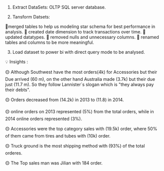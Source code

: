 1) Extract DataSets: OLTP SQL server database.

2) Tansform Datsets:

📍merged tables to help us modeling star schema for best performance in analysis.
📍 created date dimension to track transactions over time.
📍 updated datatypes.
📍 removed nulls and unnecessary columns.
📍 renamed tables and columns to be more meaningful.

3) Load dataset to power bi with direct query mode to be analysed.

💡 Insights :

🟡 Although Southwest have the most orders(4k) for Accessories but their Due arrived (60 m), on the other hand Australia made (3.7k) but their due just (11.7 m). So they follow Lannister`s slogan which is "they always pay their debts".

🟡 Orders decreased from (14.2k) in 2013 to (11.8) in 2014.

🟡 online orders on 2013 represented (5%) from the total orders, while in 2014 online orders represented (3%).

🟡 Accessories were the top category sales with (19.5k) order, where 50% of them came from tires and tubes with (10k) order.

🟡 Truck ground is the most shipping method with (93%) of the total orderes.

🟡 The Top sales man was Jilian with 184 order.
